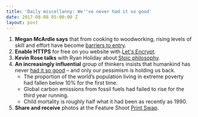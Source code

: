```yaml
---
title: 'Daily miscellanny: We''ve never had it so good'
date: 2017-08-08 05:00:00 Z
layout: post
---
```


1. **Megan McArdle says** that from cooking to woodworking, rising levels of skill and effort have become [barriers to entry](http://j.mp/2vhXPgx).
2. **Enable HTTPS** for free on you website with [Let's Encrypt](http://bit.ly/2vfZ0Pd).
3. **Kevin Rose talks** with Ryan Holiday about [Stoic philosophy](http://bit.ly/2foOAHC).
4. **An increasingly influential** group of thinkers insists that humankind has never [had it so good](http://bit.ly/2wEe5Yw) – and only our pessimism is holding us back.
    - The proportion of the world’s population living in extreme poverty had fallen below 10% for the first time.
    - Global carbon emissions from fossil fuels had failed to rise for the third year running.
    - Child mortality is roughly half what it had been as recently as 1990.
5. **Share and receive** photos at the Feature Shoot [Print Swap](http://bit.ly/2vJbVK3).
